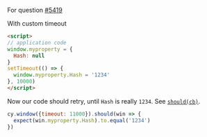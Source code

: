 For question [#5419](https://github.com/cypress-io/cypress/issues/5419)

<!-- fiddle Window property -->
With custom timeout

```html
<script>
// application code
window.myproperty = {
  Hash: null
}
setTimeout(() => {
  window.myproperty.Hash = '1234'
}, 10000)
</script>
```

Now our code should retry, until `Hash` is really `1234`. See [`should(cb)`](https://on.cypress.io/should#Function).

```js
cy.window({timeout: 11000}).should(win => {
  expect(win.myproperty.Hash).to.equal('1234')
})
```

<!-- fiddle-end -->

